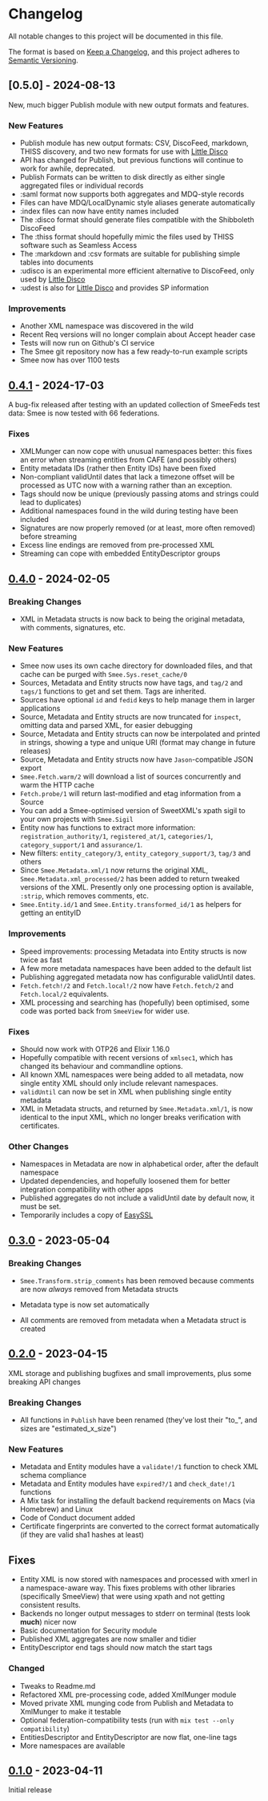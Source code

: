 # Changelog
All notable changes to this project will be documented in this file.

The format is based on [Keep a Changelog](https://keepachangelog.com/en/1.0.0/),
and this project adheres to [Semantic Versioning](https://semver.org/spec/v2.0.0.html).

## [0.5.0] - 2024-08-13

New, much bigger Publish module with new output formats and features.

### New Features
- Publish module has new output formats: CSV, DiscoFeed, markdown, THISS discovery, and two new formats
  for use with [Little Disco](https://github.com/Digital-Identity-Labs/little_disco)
- API has changed for Publish, but previous functions will continue to work for awhile, deprecated.
- Publish Formats can be written to disk directly as either single aggregated files or individual records
- :saml format now supports both aggregates and MDQ-style records
- Files can have MDQ/LocalDynamic style aliases generate automatically
- :index files can now have entity names included
- The :disco format should generate files compatible with the Shibboleth DiscoFeed
- The :thiss format should hopefully mimic the files used by THISS software such as Seamless Access
- The :markdown and :csv formats are suitable for publishing simple tables into documents
- :udisco is an experimental more efficient alternative to DiscoFeed, only used by [Little Disco](https://github.com/Digital-Identity-Labs/little_disco)
- :udest is also for [Little Disco](https://github.com/Digital-Identity-Labs/little_disco) and provides SP information

### Improvements
- Another XML namespace was discovered in the wild
- Recent Req versions will no longer complain about Accept header case
- Tests will now run on Github's CI service
- The Smee git repository now has a few ready-to-run example scripts
- Smee now has over 1100 tests

## [0.4.1] - 2024-17-03

A bug-fix released after testing with an updated collection of SmeeFeds test data: Smee is now tested with 66 federations. 

### Fixes
- XMLMunger can now cope with unusual namespaces better: this fixes an error when streaming entities from CAFE (and possibly others)
- Entity metadata IDs (rather then Entity IDs) have been fixed
- Non-compliant validUntil dates that lack a timezone offset will be processed as UTC now with a warning rather than an exception.
- Tags should now be unique (previously passing atoms and strings could lead to duplicates)
- Additional namespaces found in the wild during testing have been included
- Signatures are now properly removed (or at least, more often removed) before streaming
- Excess line endings are removed from pre-processed XML
- Streaming can cope with embedded EntityDescriptor groups

## [0.4.0] - 2024-02-05

### Breaking Changes
- XML in Metadata structs is now back to being the original metadata, with comments, signatures, etc.

### New Features
- Smee now uses its own cache directory for downloaded files, and that cache can be purged with `Smee.Sys.reset_cache/0`
- Sources, Metadata and Entity structs now have tags, and `tag/2` and `tags/1` functions to get and set them. Tags are inherited.
- Sources have optional `id` and `fedid` keys to help manage them in larger applications
- Source, Metadata and Entity structs are now truncated for `inspect`, omitting data and parsed XML, for easier debugging
- Source, Metadata and Entity structs can now be interpolated and printed in strings, showing a type and unique URI 
  (format may change in future releases)
- Source, Metadata and Entity structs now have `Jason`-compatible JSON export
- `Smee.Fetch.warm/2` will download a list of sources concurrently and warm the HTTP cache
- `Fetch.probe/1` will return last-modified and etag information from a Source
- You can add a Smee-optimised version of SweetXML's xpath sigil to your own projects with `Smee.Sigil`
- Entity now has functions to extract more information: `registration_authority/1`, `registered_at/1`, `categories/1`,
  `category_support/1` and `assurance/1`.
- New filters: `entity_category/3`, `entity_category_support/3`, `tag/3` and others
- Since `Smee.Metadata.xml/1` now returns the original XML, `Smee.Metadata.xml_processed/2` has been added to return
  tweaked versions of the XML. Presently only one processing option is available, `:strip`, which removes comments, etc.
- `Smee.Entity.id/1` and `Smee.Entity.transformed_id/1` as helpers for getting an entityID

### Improvements
- Speed improvements: processing Metadata into Entity structs is now twice as fast
- A few more metadata namespaces have been added to the default list
- Publishing aggregated metadata now has configurable validUntil dates. 
- `Fetch.fetch!/2` and `Fetch.local!/2` now have `Fetch.fetch/2` and `Fetch.local/2` equivalents.
- XML processing and searching has (hopefully) been optimised, some code was ported back from `SmeeView` for wider use.

### Fixes
- Should now work with OTP26 and Elixir 1.16.0 
- Hopefully compatible with recent versions of `xmlsec1`, which has changed its behaviour and commandline options.
- All known XML namespaces were being added to all metadata, now single entity XML should only include relevant namespaces.
- `validUntil` can now be set in XML when publishing single entity metadata
- XML in Metadata structs, and returned by `Smee.Metadata.xml/1`, is now identical to the input XML, which no longer 
  breaks verification with certificates. 

### Other Changes
- Namespaces in Metadata are now in alphabetical order, after the default namespace
- Updated dependencies, and hopefully loosened them for better integration compatibility with other apps 
- Published aggregates do not include a validUntil date by default now, it must be set.
- Temporarily includes a copy of [EasySSL](https://github.com/CaliDog/EasySSL)


## [0.3.0] - 2023-05-04

### Breaking Changes
- `Smee.Transform.strip_comments` has been removed because comments are now *always* removed from Metadata structs

- Metadata type is now set automatically
- All comments are removed from metadata when a Metadata struct is created


## [0.2.0] - 2023-04-15
XML storage and publishing bugfixes and small improvements, plus some breaking API changes

### Breaking Changes
* All functions in `Publish` have been renamed (they've lost their "to_", and sizes are "estimated_x_size")

### New Features
- Metadata and Entity modules have a `validate!/1` function to check XML schema compliance
- Metadata and Entity modules have `expired?/1` and `check_date!/1` functions
- A Mix task for installing the default backend requirements on Macs (via Homebrew) and Linux
- Code of Conduct document added
- Certificate fingerprints are converted to the correct format automatically (if they are valid sha1 hashes at least)

## Fixes
- Entity XML is now stored with namespaces and processed with xmerl in a namespace-aware way. This fixes problems with
  other libraries (specifically SmeeView) that were using xpath and not getting consistent results.
- Backends no longer output messages to stderr on terminal (tests look **much**) nicer now
- Basic documentation for Security module
- Published XML aggregates are now smaller and tidier
- EntityDescriptor end tags should now match the start tags

### Changed
- Tweaks to Readme.md
- Refactored XML pre-processing code, added XmlMunger module
- Moved private XML munging code from Publish and Metadata to XmlMunger to make it testable
- Optional federation-compatibility tests (run with `mix test --only compatibility`)
- EntitiesDescriptor and EntityDescriptor are now flat, one-line tags
- More namespaces are available


## [0.1.0] - 2023-04-11
Initial release

[0.4.1]: https://github.com/Digital-Identity-Labs/smee/compare/0.4.0...0.4.1
[0.4.0]: https://github.com/Digital-Identity-Labs/smee/compare/0.3.0...0.4.0
[0.3.0]: https://github.com/Digital-Identity-Labs/smee/compare/0.2.0...0.3.0
[0.2.0]: https://github.com/Digital-Identity-Labs/smee/compare/0.1.0...0.2.0
[0.1.0]: https://github.com/Digital-Identity-Labs/smee/compare/releases/tag/0.1.0
